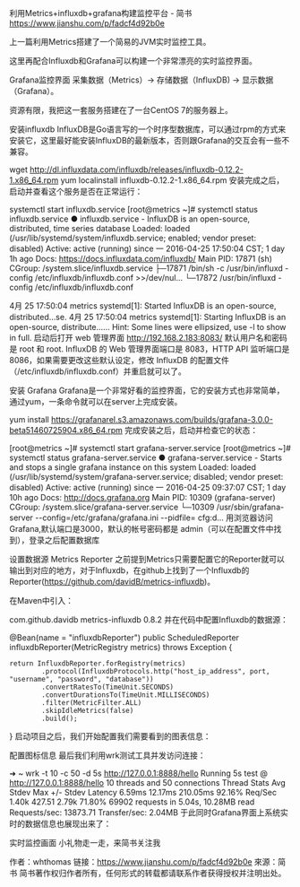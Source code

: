 利用Metrics+influxdb+grafana构建监控平台 - 简书 https://www.jianshu.com/p/fadcf4d92b0e

上一篇利用Metrics搭建了一个简易的JVM实时监控工具。

这里再配合Influxdb和Grafana可以构建一个非常漂亮的实时监控界面。

Grafana监控界面
采集数据（Metrics）-> 存储数据（InfluxDB) -> 显示数据（Grafana）。

资源有限，我把这一套服务搭建在了一台CentOS 7的服务器上。

安装influxdb
InfluxDB是Go语言写的一个时序型数据库，可以通过rpm的方式来安装它，这里最好能安装InfluxDB的最新版本，否则跟Grafana的交互会有一些不兼容。

wget http://dl.influxdata.com/influxdb/releases/influxdb-0.12.2-1.x86_64.rpm
yum localinstall influxdb-0.12.2-1.x86_64.rpm
安装完成之后，启动并查看这个服务是否在正常运行：

systemctl start influxdb.service
[root@metrics ~]# systemctl status influxdb.service
● influxdb.service - InfluxDB is an open-source, distributed, time series database
   Loaded: loaded (/usr/lib/systemd/system/influxdb.service; enabled; vendor preset: disabled)
   Active: active (running) since 一 2016-04-25 17:50:04 CST; 1 day 1h ago
     Docs: https://docs.influxdata.com/influxdb/
 Main PID: 17871 (sh)
   CGroup: /system.slice/influxdb.service
           ├─17871 /bin/sh -c /usr/bin/influxd -config /etc/influxdb/influxdb.conf  >>/dev/nul...
           └─17872 /usr/bin/influxd -config /etc/influxdb/influxdb.conf

4月 25 17:50:04 metrics systemd[1]: Started InfluxDB is an open-source, distributed...se.
4月 25 17:50:04 metrics systemd[1]: Starting InfluxDB is an open-source, distribute......
Hint: Some lines were ellipsized, use -l to show in full.
启动后打开 web 管理界面 http://192.168.2.183:8083/ 默认用户名和密码是 root 和 root. InfluxDB 的 Web 管理界面端口是 8083，HTTP API 监听端口是 8086，如果需要更改这些默认设定，修改 InfluxDB 的配置文件（/etc/influxdb/influxdb.conf）并重启就可以了。

安装 Grafana
Grafana是一个非常好看的监控界面，它的安装方式也非常简单，通过yum，一条命令就可以在server上完成安装。

yum install https://grafanarel.s3.amazonaws.com/builds/grafana-3.0.0-beta51460725904.x86_64.rpm
完成安装之后，启动并检查它的状态：

[root@metrics ~]# systemctl start grafana-server.service
[root@metrics ~]# systemctl status grafana-server.service
● grafana-server.service - Starts and stops a single grafana instance on this system
   Loaded: loaded (/usr/lib/systemd/system/grafana-server.service; disabled; vendor preset: disabled)
   Active: active (running) since 一 2016-04-25 09:37:07 CST; 1 day 10h ago
     Docs: http://docs.grafana.org
 Main PID: 10309 (grafana-server)
   CGroup: /system.slice/grafana-server.service
           └─10309 /usr/sbin/grafana-server --config=/etc/grafana/grafana.ini --pidfile= cfg:d...
用浏览器访问 Grafana,默认端口是3000，默认的帐号密码都是 admin（可以在配置文件中找到），登录之后配置数据库

设置数据源
Metrics Reporter
之前提到Metrics只需要配置它的Reporter就可以输出到对应的地方，对于Influxdb，在github上找到了一个Influxdb的Reporter(https://github.com/davidB/metrics-influxdb)。

在Maven中引入：

<dependency>
    <groupId>com.github.davidb</groupId>
    <artifactId>metrics-influxdb</artifactId>
    <version>0.8.2</version>
</dependency>
并在代码中配置Influxdb的数据源：

@Bean(name = "influxdbReporter")
public ScheduledReporter influxdbReporter(MetricRegistry metrics) throws Exception {

    return InfluxdbReporter.forRegistry(metrics)
            .protocol(InfluxdbProtocols.http("host_ip_address", port, "username", "password", "database"))
            .convertRatesTo(TimeUnit.SECONDS)
            .convertDurationsTo(TimeUnit.MILLISECONDS)
            .filter(MetricFilter.ALL)
            .skipIdleMetrics(false)
            .build();
}
启动项目之后，我们开始配置我们需要看到的图表信息：

配置图标信息
最后我们利用wrk测试工具并发访问连接：

➜  ~ wrk -t 10 -c 50 -d 5s http://127.0.0.1:8888/hello
Running 5s test @ http://127.0.0.1:8888/hello
  10 threads and 50 connections
  Thread Stats   Avg      Stdev     Max   +/- Stdev
    Latency     6.59ms   12.17ms 210.05ms   92.16%
    Req/Sec     1.40k   427.51     2.79k    71.80%
  69902 requests in 5.04s, 10.28MB read
Requests/sec:  13873.71
Transfer/sec:      2.04MB
于此同时Grafana界面上系统实时的数据信息也展现出来了：

实时监控画面
小礼物走一走，来简书关注我

作者：whthomas
链接：https://www.jianshu.com/p/fadcf4d92b0e
來源：简书
简书著作权归作者所有，任何形式的转载都请联系作者获得授权并注明出处。